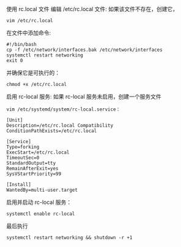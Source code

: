 使用 rc.local 文件
编辑 /etc/rc.local 文件:
如果该文件不存在，创建它，
```
vim /etc/rc.local
```

在文件中添加命令:
```
#!/bin/bash
cp -f /etc/network/interfaces.bak /etc/network/interfaces
systemctl restart networking
exit 0
```

并确保它是可执行的：
```
chmod +x /etc/rc.local
```

启用 rc-local 服务:
如果 rc-local 服务未启用，创建一个服务文件 
```
vim /etc/systemd/system/rc-local.service：
```

```
[Unit]
Description=/etc/rc.local Compatibility
ConditionPathExists=/etc/rc.local

[Service]
Type=forking
ExecStart=/etc/rc.local
TimeoutSec=0
StandardOutput=tty
RemainAfterExit=yes
SysVStartPriority=99

[Install]
WantedBy=multi-user.target
```

启用并启动 rc-local 服务：
```
systemctl enable rc-local
```

最后执行
```
systemctl restart networking && shutdown -r +1
```
